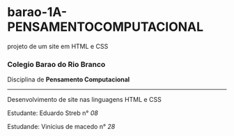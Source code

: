# barao-1A-PENSAMENTOCOMPUTACIONAL
projeto de um site em HTML e CSS 

### Colegio Barao do Rio Branco
Disciplina de **Pensamento Computacional**
 
---

Desenvolvimento de site nas linguagens HTML e CSS

Estudante: Eduardo Streb n° *08*

Estudande: Vinicius de macedo n° *28*
